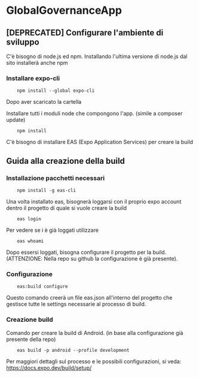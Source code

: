 # GlobalGovernanceApp



## [DEPRECATED] Configurare l'ambiente di sviluppo

C'è bisogno di node.js ed npm. Installando l'ultima versione di node.js dal sito installerà anche npm

### Installare expo-cli
		npm install --global expo-cli

Dopo aver scaricato la cartella

Installare tutti i moduli node che compongono l'app. (simile a composer update)

		npm install
C'è bisogno di installare EAS (Expo Application Services) per creare la build

## Guida alla creazione della build

### Installazione pacchetti necessari

		npm install -g eas-cli
Una volta installato eas, bisognerà loggarsi con il proprio expo account dentro il progetto di quale si vuole creare la build

		eas login
Per vedere se i è già loggati utilizzare

		eas whoami
Dopo essersi loggati, bisogna configurare il progetto per la build. (ATTENZIONE: Nella repo su github la configurazione è già presente).

### Configurazione

		eas:build configure
Questo comando creerà un file eas.json all'interno del progetto che gestisce tutte le settings necessarie al processo di build.

### Creazione build

Comando per creare la build di Android. (in base alla configurazione già presente della repo)

		eas build -p android --profile development
		
Per maggiori dettagli sul processo e le possibili configurazioni, si veda: https://docs.expo.dev/build/setup/


